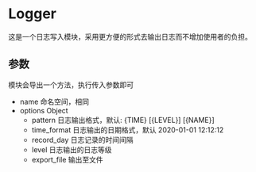# Logger

这是一个日志写入模块，采用更方便的形式去输出日志而不增加使用者的负担。

## 参数

模块会导出一个方法，执行传入参数即可

- name 命名空间，相同
- options Object
  - pattern 日志输出格式，默认: {TIME} [{LEVEL}] [{NAME}]
  - time_format 日志输出的日期格式，默认 2020-01-01 12:12:12
  - record_day 日志记录的时间间隔
  - level 日志输出的日志等级
  - export_file 输出至文件
